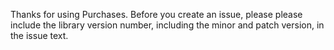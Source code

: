 Thanks for using Purchases. Before you create an issue, please please include the library version number, including the minor and patch version, in the issue text.
